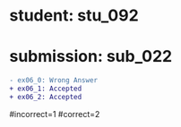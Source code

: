 # student: stu_092
# submission: sub_022

```diff
- ex06_0: Wrong Answer
+ ex06_1: Accepted
+ ex06_2: Accepted
```
#incorrect=1
#correct=2
